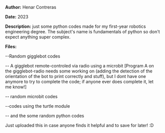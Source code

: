 **Author:** Henar Contreras

**Date:** 2023

**Description:** just some python codes made for my first-year robotics engineering
  degree. The subject's name is fundamentals of python so don't expect anything
  super complex.

**Files:**

  --Random gigglebot codes
  
  -- A gigglebot remote-controled via radio using a microbit
  [Program A on the gigglebot-radio needs some working on (adding the detection
  of the orientation of the bot to print correctly and stuff), but I dont have one
  anymore to try to complete the code; if anyone ever does complete it, let me know!]

  -- random microbit codes
  
  --codes using the turtle module 
  
  -- and the some random python codes

Just uploaded this in case anyone finds it helpful and to save for later! :D


